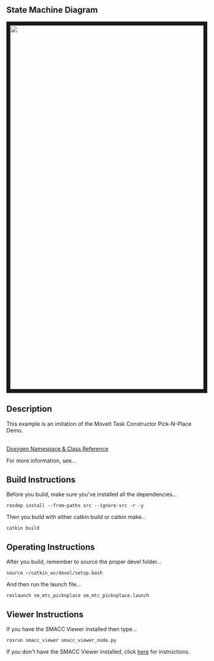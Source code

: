  <h2>State Machine Diagram</h2>
 <img src="https://github.com/reelrbtx/SMACC/blob/master/smacc_sm_reference_library/sm_mtc_picknplace/docs/smacc_state_machine_20200302-111121.dot.svg" width="950" align="center" border="10"/> 
 
 <h2>Description</h2> This example is an imitation of the MoveIt Task Constructor Pick-N-Place Demo.<br></br>
  
 <a href="https://reelrbtx.github.io/SMACC_Documentation/master/html/namespacesm__mtc__picknplace.html">Doxygen Namespace & Class Reference</a> 
 
 <p>For more information, see...</p>
<a href="https://github.com/ros-planning/moveit_task_constructor/blob/master/demo/src/pick_place_task.cpp"></a>

 <h2>Build Instructions</h2>
Before you build, make sure you've installed all the dependencies...

```
rosdep install --from-paths src --ignore-src -r -y 
```

Then you build with either catkin build or catkin make...

```
catkin build
```

<h2>Operating Instructions</h2>
After you build, remember to source the proper devel folder...

```
source ~/catkin_ws/devel/setup.bash
```

And then run the launch file...

```
roslaunch sm_mtc_picknplace sm_mtc_picknplace.launch
```

 <h2>Viewer Instructions</h2>
If you have the SMACC Viewer installed then type...

```
rosrun smacc_viewer smacc_viewer_node.py
``` 

If you don't have the SMACC Viewer installed, click <a href="http://smacc.ninja/smacc-viewer/">here</a> for instructions.

